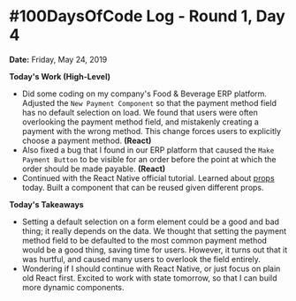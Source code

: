 # #100DaysOfCode Log - Round 1, Day 4

**Date:** Friday, May 24, 2019


**Today's Work (High-Level)**
- Did some coding on my company's Food & Beverage ERP platform. Adjusted the `New Payment Component` so that the payment method field has no default selection on load. We found that users were often overlooking the payment method field, and mistakenly creating a payment with the wrong method. This change forces users to explicitly choose a payment method. **(React)**
- Also fixed a bug that I found in our ERP platform that caused the `Make Payment Button` to be visible for an order before the point at which the order should be made payable. **(React)**
- Continued with the React Native official tutorial. Learned about [props](https://facebook.github.io/react-native/docs/props) today. Built a component that can be reused given different props.

**Today's Takeaways**
- Setting a default selection on a form element could be a good and bad thing; it really depends on the data. We thought that setting the payment method field to be defaulted to the most common payment method would be a good thing, saving time for users. However, it turns out that it was hurtful, and caused many users to overlook the field entirely.
- Wondering if I should continue with React Native, or just focus on plain old React first. Excited to work with state tomorrow, so that I can build more dynamic components.
